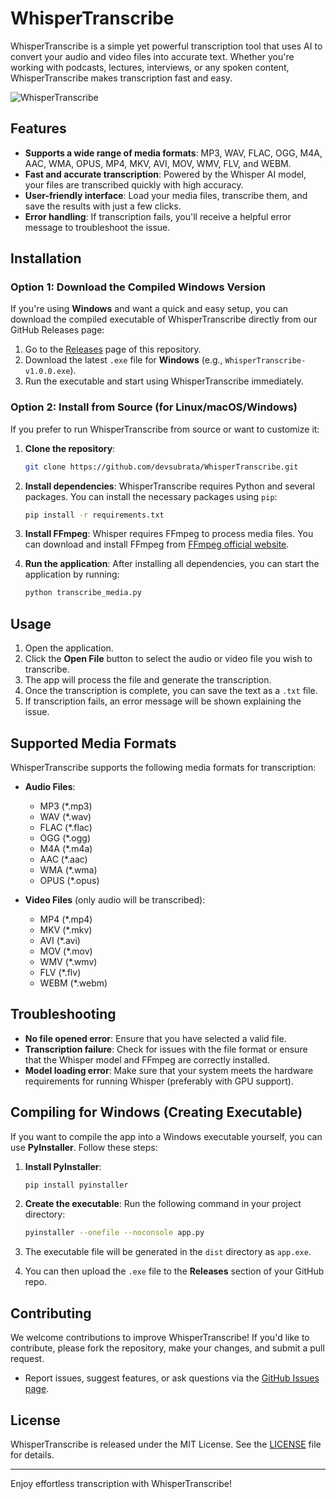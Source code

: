 # WhisperTranscribe

WhisperTranscribe is a simple yet powerful transcription tool that uses AI to convert your audio and video files into accurate text. Whether you're working with podcasts, lectures, interviews, or any spoken content, WhisperTranscribe makes transcription fast and easy.

![WhisperTranscribe](E:\ProjectsCode\Python\GUI\TranscriptMediaFile\Releases\WhisperTranscribe.jpg)

## Features

-   **Supports a wide range of media formats**: MP3, WAV, FLAC, OGG, M4A, AAC, WMA, OPUS, MP4, MKV, AVI, MOV, WMV, FLV, and WEBM.
-   **Fast and accurate transcription**: Powered by the Whisper AI model, your files are transcribed quickly with high accuracy.
-   **User-friendly interface**: Load your media files, transcribe them, and save the results with just a few clicks.
-   **Error handling**: If transcription fails, you'll receive a helpful error message to troubleshoot the issue.

## Installation

### Option 1: **Download the Compiled Windows Version**

If you're using **Windows** and want a quick and easy setup, you can download the compiled executable of WhisperTranscribe directly from our GitHub Releases page:

1. Go to the [Releases](https://github.com/devsubrata/WhisperTranscribe/releases) page of this repository.
2. Download the latest `.exe` file for **Windows** (e.g., `WhisperTranscribe-v1.0.0.exe`).
3. Run the executable and start using WhisperTranscribe immediately.

### Option 2: **Install from Source (for Linux/macOS/Windows)**

If you prefer to run WhisperTranscribe from source or want to customize it:

1. **Clone the repository**:

    ```bash
    git clone https://github.com/devsubrata/WhisperTranscribe.git
    ```

2. **Install dependencies**: WhisperTranscribe requires Python and several packages. You can install the necessary packages using `pip`:

    ```bash
    pip install -r requirements.txt
    ```

3. **Install FFmpeg**: Whisper requires FFmpeg to process media files. You can download and install FFmpeg from [FFmpeg official website](https://ffmpeg.org/download.html).
4. **Run the application**: After installing all dependencies, you can start the application by running:

    ```bash
    python transcribe_media.py
    ```

## Usage

1. Open the application.
2. Click the **Open File** button to select the audio or video file you wish to transcribe.
3. The app will process the file and generate the transcription.
4. Once the transcription is complete, you can save the text as a `.txt` file.
5. If transcription fails, an error message will be shown explaining the issue.

## Supported Media Formats

WhisperTranscribe supports the following media formats for transcription:

-   **Audio Files**:

    -   MP3 (\*.mp3)
    -   WAV (\*.wav)
    -   FLAC (\*.flac)
    -   OGG (\*.ogg)
    -   M4A (\*.m4a)
    -   AAC (\*.aac)
    -   WMA (\*.wma)
    -   OPUS (\*.opus)

-   **Video Files** (only audio will be transcribed):

    -   MP4 (\*.mp4)
    -   MKV (\*.mkv)
    -   AVI (\*.avi)
    -   MOV (\*.mov)
    -   WMV (\*.wmv)
    -   FLV (\*.flv)
    -   WEBM (\*.webm)

## Troubleshooting

-   **No file opened error**: Ensure that you have selected a valid file.
-   **Transcription failure**: Check for issues with the file format or ensure that the Whisper model and FFmpeg are correctly installed.
-   **Model loading error**: Make sure that your system meets the hardware requirements for running Whisper (preferably with GPU support).

## Compiling for Windows (Creating Executable)

If you want to compile the app into a Windows executable yourself, you can use **PyInstaller**. Follow these steps:

1. **Install PyInstaller**:

    ```bash
    pip install pyinstaller
    ```

2. **Create the executable**: Run the following command in your project directory:

    ```bash
    pyinstaller --onefile --noconsole app.py
    ```

3. The executable file will be generated in the `dist` directory as `app.exe`.
4. You can then upload the `.exe` file to the **Releases** section of your GitHub repo.

## Contributing

We welcome contributions to improve WhisperTranscribe! If you'd like to contribute, please fork the repository, make your changes, and submit a pull request.

-   Report issues, suggest features, or ask questions via the [GitHub Issues page](https://github.com/devsubrata/WhisperTranscribe/issues).

## License

WhisperTranscribe is released under the MIT License. See the [LICENSE](LICENSE) file for details.

---

Enjoy effortless transcription with WhisperTranscribe!

